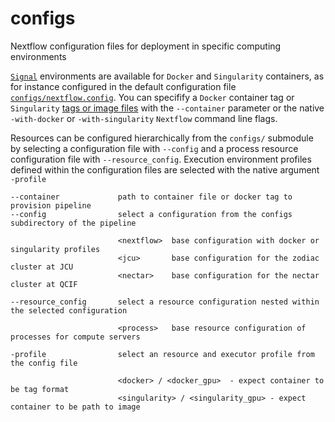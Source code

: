 # configs

Nextflow configuration files for deployment in specific computing environments


[`Signal`](https://github.com/np-core/containers) environments are available for `Docker` and `Singularity` containers, as for instance configured in the default configuration file [`configs/nextflow.config`](https://github.com/np-core/configs/blob/master/nextflow.config). You can specifify a `Docker` container tag or `Singularity` [tags or image files](https://www.nextflow.io/docs/latest/singularity.html) with the `--container` parameter or the native `-with-docker` or `-with-singularity` `Nextflow` command line flags.

Resources can be configured hierarchically from the `configs/` submodule by selecting a configuration file with `--config` and a process resource configuration file with `--resource_config`. Execution environment profiles defined within the configuration files are selected with the native argument `-profile`

```
--container             path to container file or docker tag to provision pipeline
--config                select a configuration from the configs subdirectory of the pipeline

                        <nextflow>  base configuration with docker or singularity profiles
                        <jcu>       base configuration for the zodiac cluster at JCU
                        <nectar>    base configuration for the nectar cluster at QCIF

--resource_config       select a resource configuration nested within the selected configuration

                        <process>   base resource configuration of processes for compute servers        

-profile                select an resource and executor profile from the config file 

                        <docker> / <docker_gpu>  - expect container to be tag format
                        <singularity> / <singularity_gpu> - expect container to be path to image

```
